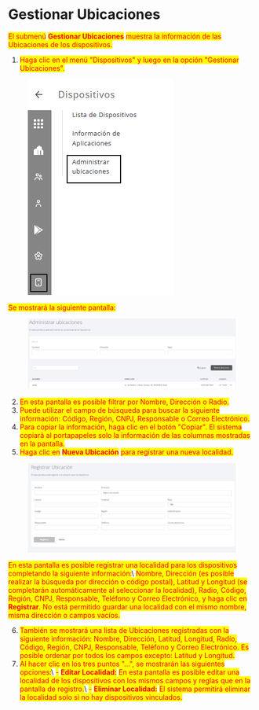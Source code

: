 # Gestionar Ubicaciones

<mark style="color:red;">El submenú</mark> <mark style="color:red;"></mark><mark style="color:red;">**Gestionar Ubicaciones**</mark> <mark style="color:red;"></mark><mark style="color:red;">muestra la información de las Ubicaciones de los dispositivos.</mark>

1. <mark style="color:red;">Haga clic en el menú "Dispositivos" y luego en la opción "Gestionar Ubicaciones".</mark>

<figure><img src="../../.gitbook/assets/image (208).png" alt=""><figcaption></figcaption></figure>

<mark style="color:red;">Se mostrará la siguiente pantalla:</mark>

<figure><img src="../../.gitbook/assets/image (210).png" alt=""><figcaption></figcaption></figure>

2. <mark style="color:red;">En esta pantalla es posible filtrar por Nombre, Dirección o Radio.</mark>
3. <mark style="color:red;">Puede utilizar el campo de búsqueda para buscar la siguiente información: Código, Región, CNPJ, Responsable o Correo Electrónico.</mark>
4. <mark style="color:red;">Para copiar la información, haga clic en el botón "Copiar". El sistema copiará al portapapeles solo la información de las columnas mostradas en la pantalla.</mark>
5. <mark style="color:red;">Haga clic en</mark> <mark style="color:red;"></mark><mark style="color:red;">**Nueva Ubicación**</mark> <mark style="color:red;"></mark><mark style="color:red;">para registrar una nueva localidad.</mark>

<figure><img src="../../.gitbook/assets/image (211).png" alt=""><figcaption></figcaption></figure>

<mark style="color:red;">En esta pantalla es posible registrar una localidad para los dispositivos completando la siguiente información:</mark>\ <mark style="color:red;">Nombre, Dirección (es posible realizar la búsqueda por dirección o código postal), Latitud y Longitud (se completarán automáticamente al seleccionar la localidad), Radio, Código, Región, CNPJ, Responsable, Teléfono y Correo Electrónico, y haga clic en</mark> <mark style="color:red;"></mark><mark style="color:red;">**Registrar**</mark><mark style="color:red;">. No está permitido guardar una localidad con el mismo nombre, misma dirección o campos vacíos.</mark>

6. <mark style="color:red;">También se mostrará una lista de Ubicaciones registradas con la siguiente información: Nombre, Dirección, Latitud, Longitud, Radio, Código, Región, CNPJ, Responsable, Teléfono y Correo Electrónico. Es posible ordenar por todos los campos excepto: Latitud y Longitud.</mark>
7. <mark style="color:red;">Al hacer clic en los tres puntos "...", se mostrarán las siguientes opciones:</mark>\ <mark style="color:red;">-</mark> <mark style="color:red;"></mark><mark style="color:red;">**Editar Localidad:**</mark> <mark style="color:red;"></mark><mark style="color:red;">En esta pantalla es posible editar una localidad de los dispositivos con los mismos campos y reglas que en la pantalla de registro.</mark>\ <mark style="color:red;">-</mark> <mark style="color:red;"></mark><mark style="color:red;">**Eliminar Localidad:**</mark> <mark style="color:red;"></mark><mark style="color:red;">El sistema permitirá eliminar la localidad solo si no hay dispositivos vinculados.</mark>
